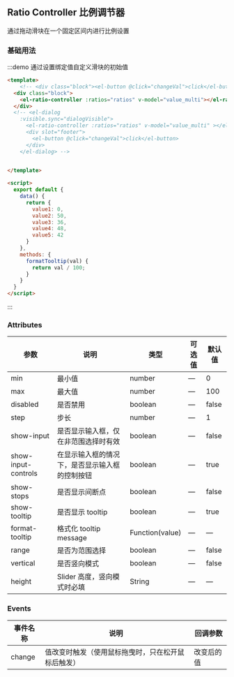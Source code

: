 <script>
  export default {
    data() {
      return {
        ratios:[{
          percent: 10,
          desc: '默认版本'
        }
        , {
          percent: 20
        }
        , {
          percent: 20
        }
        , {
          percent: 50,
        }
        , {
          percent: 0
        }],
        value_multi: [10,20,20,50,0],
        dialogVisible: true,
        value1: 0,
        value2: 134,
        value3: 36,
        value4: 48,
        value5: 42,
        value6: 0,
        value7: 300,
        value8: 0,
        value9: [4, 8],
        value10: 200,
        max_value: 400,
        warn_value: 10,
        max_warn_value: 100,
        fluidFormVisible: false,
        step: 10,
        contMax: 300,
        conWarnValue: 80,
        step_of_conWarnValue: 10
      };
    },
    methods: {
      formatTooltip(val) {
        return val / 100;
      },
      tabClick() {
        console.log('click');
       },
       print(val) {
         console.log(val);
       },
       changeVal() {
        this.value_multi = [0,90,0,0,10];
        // this.ratios = [{
        //   percent: 10,
        //   desc: '默认版本'
        // }
        // , {
        //   percent: 60
        // }
        // , {
        //   percent: 20
        // }
        // , {
        //   percent: 10
        // }, {
        //   percent: 0
        // }
        // ];
      }
    },
    watch: {
      "value_multi":{
        deep: true,
        handler: function(val) {
          console.log(val);
        }
      }
    }
  }
</script>

<style>
  .demo-box.demo-slider .source {
    padding: 0;
  }

  .demo-box.demo-slider .block {
    padding: 30px 24px;
    overflow: hidden;
    border-bottom: solid 1px #EFF2F6;
    &:last-child {
      border-bottom: none;
    }
  }

  .demo-box.demo-slider .demonstration {
    font-size: 14px;
    color: #8492a6;
    line-height: 44px;
  }

  .demo-box.demo-slider .demonstration + .el-slider {
    float: right;
    width: 70%;
    margin-right: 20px;
  }
</style>

## Ratio Controller 比例调节器

通过拖动滑块在一个固定区间内进行比例设置

### 基础用法



:::demo 通过设置绑定值自定义滑块的初始值
```html
<template>
    <!-- <div class="block"><el-button @click="changeVal">click</el-button></div> -->
  <div class="block">
    <el-ratio-controller :ratios="ratios" v-model="value_multi"></el-ratio-controller>
  </div>
  <!-- <el-dialog
    :visible.sync="dialogVisible">
      <el-ratio-controller :ratios="ratios" v-model="value_multi" ></el-ratio-controller>
      <div slot="footer">
        <el-button @click="changeVal">click</el-button>
      </div>
    </el-dialog> -->

 
</template>

<script>
  export default {
    data() {
      return {
        value1: 0,
        value2: 50,
        value3: 36,
        value4: 48,
        value5: 42
      }
    },
    methods: {
      formatTooltip(val) {
        return val / 100;
      }
    }
  }
</script>
```
:::



### Attributes
| 参数      | 说明          | 类型      | 可选值                           | 默认值  |
|---------- |-------------- |---------- |--------------------------------  |-------- |
| min | 最小值 | number | — | 0 |
| max | 最大值 | number | — | 100 |
| disabled | 是否禁用 | boolean | — | false |
| step | 步长 | number | — | 1 |
| show-input | 是否显示输入框，仅在非范围选择时有效 | boolean | — | false |
| show-input-controls | 在显示输入框的情况下，是否显示输入框的控制按钮 | boolean | — | true|
| show-stops | 是否显示间断点 | boolean | — | false |
| show-tooltip | 是否显示 tooltip | boolean | — | true |
| format-tooltip | 格式化 tooltip message | Function(value) | — | — |
| range | 是否为范围选择 | boolean | — | false |
| vertical | 是否竖向模式 | boolean | — | false |
| height | Slider 高度，竖向模式时必填 | String | — | — |

### Events
| 事件名称      | 说明    | 回调参数      |
|---------- |-------- |---------- |
| change | 值改变时触发（使用鼠标拖曳时，只在松开鼠标后触发） | 改变后的值 |
